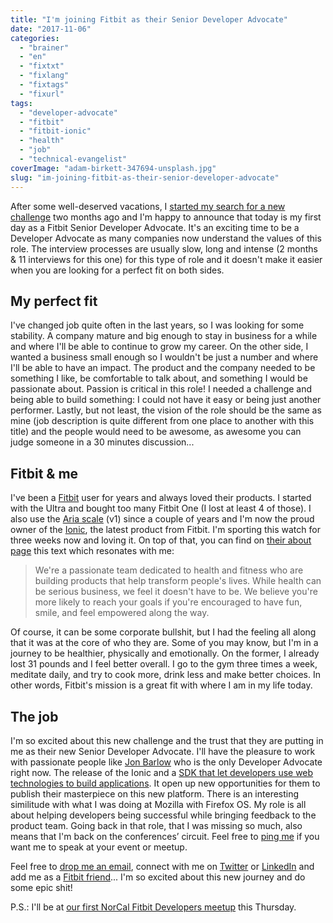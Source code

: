 ```yaml
---
title: "I'm joining Fitbit as their Senior Developer Advocate"
date: "2017-11-06"
categories: 
  - "brainer"
  - "en"
  - "fixtxt"
  - "fixlang"
  - "fixtags"
  - "fixurl"
tags: 
  - "developer-advocate"
  - "fitbit"
  - "fitbit-ionic"
  - "health"
  - "job"
  - "technical-evangelist"
coverImage: "adam-birkett-347694-unsplash.jpg"
slug: "im-joining-fitbit-as-their-senior-developer-advocate"
---
```


After some well-deserved vacations, I [started my search for a new challenge](https://fred.dev/i-just-want-to-make-shit-happens-looking-for-a-new-opportunity/) two months ago and I'm happy to announce that today is my first day as a Fitbit Senior Developer Advocate. It's an exciting time to be a Developer Advocate as many companies now understand the values of this role. The interview processes are usually slow, long and intense (2 months & 11 interviews for this one) for this type of role and it doesn't make it easier when you are looking for a perfect fit on both sides.

## My perfect fit

I've changed job quite often in the last years, so I was looking for some stability. A company mature and big enough to stay in business for a while and where I'll be able to continue to grow my career. On the other side, I wanted a business small enough so I wouldn't be just a number and where I'll be able to have an impact. The product and the company needed to be something I like, be comfortable to talk about, and something I would be passionate about. Passion is critical in this role! I needed a challenge and being able to build something: I could not have it easy or being just another performer. Lastly, but not least, the vision of the role should be the same as mine (job description is quite different from one place to another with this title) and the people would need to be awesome, as awesome you can judge someone in a 30 minutes discussion...

## Fitbit & me

I've been a [Fitbit](https://www.fitbit.com/) user for years and always loved their products. I started with the Ultra and bought too many Fitbit One (I lost at least 4 of those). I also use the [Aria scale](https://www.fitbit.com/en-ca/shop/aria2) (v1) since a couple of years and I'm now the proud owner of the [Ionic](https://www.fitbit.com/en-ca/shop/ionic), the latest product from Fitbit. I'm sporting this watch for three weeks now and loving it. On top of that, you can find on [their about page](https://www.fitbit.com/en-ca/about) this text which resonates with me:

> We're a passionate team dedicated to health and fitness who are building products that help transform people's lives. While health can be serious business, we feel it doesn't have to be. We believe you're more likely to reach your goals if you're encouraged to have fun, smile, and feel empowered along the way.

Of course, it can be some corporate bullshit, but I had the feeling all along that it was at the core of who they are. Some of you may know, but I'm in a journey to be healthier, physically and emotionally. On the former, I already lost 31 pounds and I feel better overall. I go to the gym three times a week, meditate daily, and try to cook more, drink less and make better choices. In other words, Fitbit's mission is a great fit with where I am in my life today.

## The job

I'm so excited about this new challenge and the trust that they are putting in me as their new Senior Developer Advocate. I'll have the pleasure to work with passionate people like [Jon Barlow](https://www.linkedin.com/in/orviwan/) who is the only Developer Advocate right now. The release of the Ionic and a [SDK that let developers use web technologies to build applications](https://dev.fitbit.com/). It open up new opportunities for them to publish their masterpiece on this new platform. There is an interesting similitude with what I was doing at Mozilla with Firefox OS. My role is all about helping developers being successful while bringing feedback to the product team. Going back in that role, that I was missing so much, also means that I'm back on the conferences’ circuit. Feel free to [ping me](mailto:fharper@fitbit.com) if you want me to speak at your event or meetup.

Feel free to [drop me an email](mailto:fharper@fitbit.com), connect with me on [Twitter](https://twitter.com/fharper) or [LinkedIn](https://www.linkedin.com/in/fredericharper/) and add me as a [Fitbit friend](https://www.fitbit.com/user/226CCQ)... I'm so excited about this new journey and do some epic shit!

P.S.: I'll be at [our first NorCal Fitbit Developers meetup](https://www.meetup.com/fitbit/events/244553381/) this Thursday.
